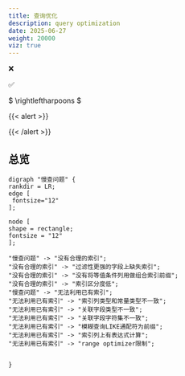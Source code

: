 ```yaml
---
title: 查询优化
description: query optimization
date: 2025-06-27
weight: 20000
viz: true
---
```


<style>
th, td {
  border: 1px solid rgb(190, 190, 190);
}
</style>

&#10060;

&#9989;

$ \rightleftharpoons $

{{< alert >}}

{{< /alert >}}


## 总览

```viz-dot
digraph "慢查问题" {
rankdir = LR;
edge [
 fontsize="12"
];

node [
shape = rectangle;
fontsize = "12"
];

"慢查问题" -> "没有合理的索引";
"没有合理的索引" -> "过滤性更强的字段上缺失索引";
"没有合理的索引" -> "没有将等值条件列用做组合索引前缀";
"没有合理的索引" -> "索引区分度低";
"慢查问题" -> "无法利用已有索引";
"无法利用已有索引" -> "索引列类型和常量类型不一致";
"无法利用已有索引" -> "关联字段类型不一致";
"无法利用已有索引" -> "关联字段字符集不一致";
"无法利用已有索引" -> "模糊查询LIKE通配符为前缀";
"无法利用已有索引" -> "索引列上有表达式计算";
"无法利用已有索引" -> "range optimizer限制";


}

```

